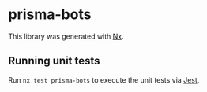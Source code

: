 # prisma-bots

This library was generated with [Nx](https://nx.dev).

## Running unit tests

Run `nx test prisma-bots` to execute the unit tests via [Jest](https://jestjs.io).
